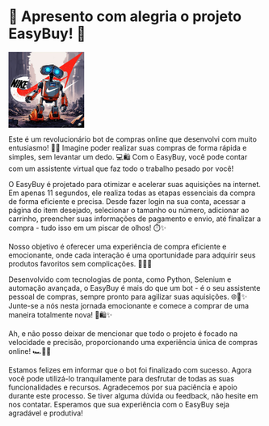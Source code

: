 <h1>🌟 Apresento com alegria o projeto EasyBuy! 🚀 </h1>
<img src="EasyBuy/img/logo.jpg" alt="Logo do Projeto" width="150" height="150" align="center">
<p>
Este é um revolucionário bot de compras online que desenvolvi com muito entusiasmo! 🛒✨ Imagine poder realizar suas compras de forma rápida e simples, sem levantar um dedo. 💻🛍️ Com o EasyBuy, você pode contar com um assistente virtual que faz todo o trabalho pesado por você!
</p>
<p>
O EasyBuy é projetado para otimizar e acelerar suas aquisições na internet. Em apenas 11 segundos, ele realiza todas as etapas essenciais da compra de forma eficiente e precisa. Desde fazer login na sua conta, acessar a página do item desejado, selecionar o tamanho ou número, adicionar ao carrinho, preencher suas informações de pagamento e envio, até finalizar a compra - tudo isso em um piscar de olhos! ⏱️✨

Nosso objetivo é oferecer uma experiência de compra eficiente e emocionante, onde cada interação é uma oportunidade para adquirir seus produtos favoritos sem complicações. 🌟🛒✨
</p>
<p>
Desenvolvido com tecnologias de ponta, como Python, Selenium e automação avançada, o EasyBuy é mais do que um bot - é o seu assistente pessoal de compras, sempre pronto para agilizar suas aquisições. 🌐🤖✨ Junte-se a nós nesta jornada emocionante e comece a comprar de uma maneira totalmente nova! 🚀🛍️✨

Ah, e não posso deixar de mencionar que todo o projeto é focado na velocidade e precisão, proporcionando uma experiência única de compras online! 🏎️💨✨
</p>
<p>
      Estamos felizes em informar que o bot foi finalizado com sucesso. Agora você pode utilizá-lo tranquilamente para desfrutar de todas as suas funcionalidades e recursos. Agradecemos por sua paciência e apoio durante este processo. Se tiver alguma dúvida        ou feedback, não hesite em nos contatar. Esperamos que sua experiência com o EasyBuy seja agradável e produtiva!
</p>


